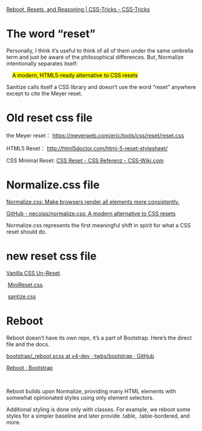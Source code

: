 [Reboot, Resets, and Reasoning | CSS-Tricks - CSS-Tricks](https://css-tricks.com/reboot-resets-reasoning/)

# The word “reset”

Personally, I think it’s useful to think of all of them under the same umbrella term and just be aware of the philosophical differences. But, Normalize intentionally separates itself:

    <mark>A modern, HTML5-ready alternative to CSS resets</mark>

Sanitize calls itself a CSS library and doesn’t use the word “reset” anywhere except to cite the Meyer reset.

# Old reset css file

the Meyer reset： https://meyerweb.com/eric/tools/css/reset/reset.css

HTML5 Reset： http://html5doctor.com/html-5-reset-stylesheet/

CSS Minimal Reset:  [CSS Reset - CSS Referenz - CSS-Wiki.com](https://www.css-wiki.com/css3/css-reset)

# Normalize.css file

[Normalize.css: Make browsers render all elements more consistently.](https://necolas.github.io/normalize.css/)

[GitHub - necolas/normalize.css: A modern alternative to CSS resets](https://github.com/necolas/normalize.css)

Normalize.css represents the first meaningful shift in spirit for what a CSS reset should do.

# new reset css file

[Vanilla CSS Un-Reset](http://cssreset.com/scripts/vanilla-css-un-reset/).

 [MiniReset.css](https://github.com/jgthms/minireset.css).

 [santize.css](https://jonathantneal.github.io/sanitize.css/)

# Reboot

Reboot doesn’t have its own repo, it’s a part of Bootstrap. Here’s the direct file and the docs.

[bootstrap/_reboot.scss at v4-dev · twbs/bootstrap · GitHub](https://github.com/twbs/bootstrap/blob/v4-dev/scss/_reboot.scss)

[Reboot · Bootstrap](https://getbootstrap.com/docs/4.0/content/reboot/)

<br>

Reboot builds upon Normalize, providing many HTML elements with somewhat opinionated styles using only element selectors. 

Additional styling is done only with classes. For example, we reboot some <table> styles for a simpler baseline and later provide .table, .table-bordered, and more.
